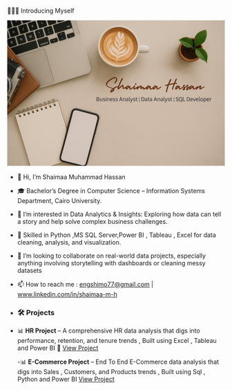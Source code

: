 🙋🏻‍♀️ Introducing Myself

![Shaimaa Hassan Banner](https://github.com/shimo77/shimo77/blob/main/Github.png)

- 👋 Hi, I’m Shaimaa Muhammad Hassan
- 🎓 Bachelor’s Degree in Computer Science – Information Systems Department, Cairo University.
- 👀 I’m interested in Data Analytics & Insights: Exploring how data can tell a story and help solve complex business challenges.
- 🌱 Skilled in Python ,MS SQL Server,Power BI , Tableau , Excel for data cleaning, analysis, and visualization.
- 💞️ I’m looking to collaborate on real-world data projects, especially anything involving storytelling with dashboards or cleaning messy datasets
- 📫 How to reach me : engshimo77@gmail.com | www.linkedin.com/in/shaimaa-m-h
- 
   ### 🛠️ Projects
- 📊 **HR Project** – A comprehensive HR data analysis that digs into performance, retention, and tenure trends , Built using Excel , Tableau and Power BI
  🔗 [View Project](https://github.com/shimo77/Hr-Project)

   -📊 **E-Commerce Project** – End To End E-Commerce data analysis that digs into Sales , Customers, and Products  trends , Built using Sql , Python and Power BI
  [View Project](https://github.com/shimo77/E-Commerce-Analytics-Project)


  



<!---
shimo77/shimo77 is a ✨ special ✨ repository because its `README.md` (this file) appears on your GitHub profile.
You can click the Preview link to take a look at your changes.
--->
